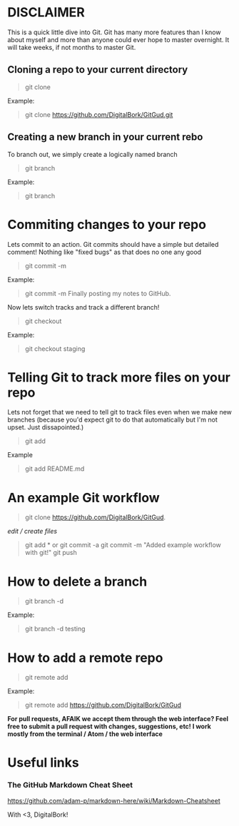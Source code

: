 # DISCLAIMER

This is a quick little dive into Git. Git has many more features than I know about myself and more than anyone could ever hope to master overnight. It will take weeks, if not months to master Git.

## Cloning a repo to your current directory

>git clone <repo>

Example:

>git clone https://github.com/DigitalBork/GitGud.git

## Creating a new branch in your current rebo

To branch out, we simply create a logically named branch

>git branch <name>

Example:

>git branch <staging>

# Commiting changes to your repo

Lets commit to an action. Git commits should have a simple but detailed comment! Nothing like "fixed bugs" as that does no one any good

>git commit -m <commit>

Example:

>git commit -m Finally posting my notes to GitHub.

Now lets switch tracks and track a different branch!

>git checkout <branch>

Example:

>git checkout staging

# Telling Git to track more files on your repo

Lets not forget that we need to tell git to track files even when we make new branches (because you'd expect git to do that automatically but I'm not upset. Just dissapointed.)

>git add <file>

Example

>git add README.md


# An example Git workflow

>git clone https://github.com/DigitalBork/GitGud.

*edit / create files*

>git add * or git commit -a
>git commit -m "Added example workflow with git!"
>git push

# How to delete a branch

>git branch -d <branch name>

Example:

>git branch -d testing

# How to add a remote repo

>git remote add <git remote>

Example:

>git remote add https://github.com/DigitalBork/GitGud

**For pull requests, AFAIK we accept them through the web interface? Feel free to submit a pull request with changes, suggestions, etc! I work mostly from the terminal / Atom / the web interface**

# Useful links

### The GitHub Markdown Cheat Sheet
https://github.com/adam-p/markdown-here/wiki/Markdown-Cheatsheet

With <3, DigitalBork!

